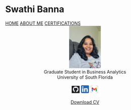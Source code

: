 #                                     Swathi Banna 
<html lang="en">

<right>
  <a href="aboutme.html" target="main" align="right">HOME</a>
  <a href="aboutme.html" target="main" align="right">ABOUT ME</a>
  <a href="certifications.html" target="main" align="right">CERTIFICATIONS</a>
</right>   

 
<center>
  <img src="SwathiBanna.jpg" style="width: 20%; height: auto;"><br>
  Graduate Student in Business Analytics<br>  
  University of South Florida<br><br>
  <a href="https://github.com/swathi-banna/Projects"><img src="github icon.png" alt="github" style="width:5%;"></a>
  <a href="https://www.linkedin.com/in/swathi-banna/"><img src="linkedin icon.png" alt="linkedin" style="width:5%;"></a>
  <a href="swathi.banna27@gmail.com"><img src="gmail icon.png" alt="gmail" style="width:5%;"><br><br>
  <a href="SwathiResume.pdf" download>Download CV</a><br>
  </a>
</center>
</html>
 







